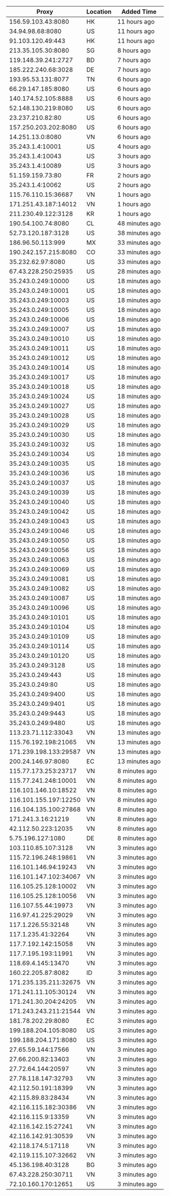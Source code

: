 | Proxy | Location | Added Time |
|---------|----------|------------|
| 156.59.103.43:8080 | HK | 11 hours ago |
| 34.94.98.68:8080 | US | 11 hours ago |
| 91.103.120.49:443 | HK | 11 hours ago |
| 213.35.105.30:8080 | SG | 8 hours ago |
| 119.148.39.241:2727 | BD | 7 hours ago |
| 185.222.240.68:3028 | DE | 7 hours ago |
| 193.95.53.131:8077 | TN | 6 hours ago |
| 66.29.147.185:8080 | US | 6 hours ago |
| 140.174.52.105:8888 | US | 6 hours ago |
| 52.148.130.219:8080 | US | 6 hours ago |
| 23.237.210.82:80 | US | 6 hours ago |
| 157.250.203.202:8080 | US | 6 hours ago |
| 14.251.13.0:8080 | VN | 6 hours ago |
| 35.243.1.4:10001 | US | 4 hours ago |
| 35.243.1.4:10043 | US | 3 hours ago |
| 35.243.1.4:10089 | US | 3 hours ago |
| 51.159.159.73:80 | FR | 2 hours ago |
| 35.243.1.4:10062 | US | 2 hours ago |
| 115.76.110.15:36687 | VN | 1 hours ago |
| 171.251.43.187:14012 | VN | 1 hours ago |
| 211.230.49.122:3128 | KR | 1 hours ago |
| 190.54.100.74:8080 | CL | 48 minutes ago |
| 52.73.120.187:3128 | US | 38 minutes ago |
| 186.96.50.113:999 | MX | 33 minutes ago |
| 190.242.157.215:8080 | CO | 33 minutes ago |
| 35.232.62.97:8080 | US | 33 minutes ago |
| 67.43.228.250:25935 | US | 28 minutes ago |
| 35.243.0.249:10000 | US | 18 minutes ago |
| 35.243.0.249:10001 | US | 18 minutes ago |
| 35.243.0.249:10003 | US | 18 minutes ago |
| 35.243.0.249:10005 | US | 18 minutes ago |
| 35.243.0.249:10006 | US | 18 minutes ago |
| 35.243.0.249:10007 | US | 18 minutes ago |
| 35.243.0.249:10010 | US | 18 minutes ago |
| 35.243.0.249:10011 | US | 18 minutes ago |
| 35.243.0.249:10012 | US | 18 minutes ago |
| 35.243.0.249:10014 | US | 18 minutes ago |
| 35.243.0.249:10017 | US | 18 minutes ago |
| 35.243.0.249:10018 | US | 18 minutes ago |
| 35.243.0.249:10024 | US | 18 minutes ago |
| 35.243.0.249:10027 | US | 18 minutes ago |
| 35.243.0.249:10028 | US | 18 minutes ago |
| 35.243.0.249:10029 | US | 18 minutes ago |
| 35.243.0.249:10030 | US | 18 minutes ago |
| 35.243.0.249:10032 | US | 18 minutes ago |
| 35.243.0.249:10034 | US | 18 minutes ago |
| 35.243.0.249:10035 | US | 18 minutes ago |
| 35.243.0.249:10036 | US | 18 minutes ago |
| 35.243.0.249:10037 | US | 18 minutes ago |
| 35.243.0.249:10039 | US | 18 minutes ago |
| 35.243.0.249:10040 | US | 18 minutes ago |
| 35.243.0.249:10042 | US | 18 minutes ago |
| 35.243.0.249:10043 | US | 18 minutes ago |
| 35.243.0.249:10046 | US | 18 minutes ago |
| 35.243.0.249:10050 | US | 18 minutes ago |
| 35.243.0.249:10056 | US | 18 minutes ago |
| 35.243.0.249:10063 | US | 18 minutes ago |
| 35.243.0.249:10069 | US | 18 minutes ago |
| 35.243.0.249:10081 | US | 18 minutes ago |
| 35.243.0.249:10082 | US | 18 minutes ago |
| 35.243.0.249:10087 | US | 18 minutes ago |
| 35.243.0.249:10096 | US | 18 minutes ago |
| 35.243.0.249:10101 | US | 18 minutes ago |
| 35.243.0.249:10104 | US | 18 minutes ago |
| 35.243.0.249:10109 | US | 18 minutes ago |
| 35.243.0.249:10114 | US | 18 minutes ago |
| 35.243.0.249:10120 | US | 18 minutes ago |
| 35.243.0.249:3128 | US | 18 minutes ago |
| 35.243.0.249:443 | US | 18 minutes ago |
| 35.243.0.249:80 | US | 18 minutes ago |
| 35.243.0.249:9400 | US | 18 minutes ago |
| 35.243.0.249:9401 | US | 18 minutes ago |
| 35.243.0.249:9443 | US | 18 minutes ago |
| 35.243.0.249:9480 | US | 18 minutes ago |
| 113.23.71.112:33043 | VN | 13 minutes ago |
| 115.76.192.198:21065 | VN | 13 minutes ago |
| 171.239.198.133:29587 | VN | 13 minutes ago |
| 200.24.146.97:8080 | EC | 13 minutes ago |
| 115.77.173.253:23717 | VN | 8 minutes ago |
| 115.77.241.248:10001 | VN | 8 minutes ago |
| 116.101.146.10:18522 | VN | 8 minutes ago |
| 116.101.155.197:12250 | VN | 8 minutes ago |
| 116.104.135.100:27868 | VN | 8 minutes ago |
| 171.241.3.16:21219 | VN | 8 minutes ago |
| 42.112.50.223:12035 | VN | 8 minutes ago |
| 5.75.196.127:1080 | DE | 8 minutes ago |
| 103.110.85.107:3128 | VN | 3 minutes ago |
| 115.72.196.248:19861 | VN | 3 minutes ago |
| 116.101.146.94:19243 | VN | 3 minutes ago |
| 116.101.147.102:34067 | VN | 3 minutes ago |
| 116.105.25.128:10002 | VN | 3 minutes ago |
| 116.105.25.128:10056 | VN | 3 minutes ago |
| 116.107.55.44:19973 | VN | 3 minutes ago |
| 116.97.41.225:29029 | VN | 3 minutes ago |
| 117.1.226.55:32148 | VN | 3 minutes ago |
| 117.1.235.41:32264 | VN | 3 minutes ago |
| 117.7.192.142:15058 | VN | 3 minutes ago |
| 117.7.195.193:11991 | VN | 3 minutes ago |
| 118.69.4.145:13470 | VN | 3 minutes ago |
| 160.22.205.87:8082 | ID | 3 minutes ago |
| 171.235.135.211:32675 | VN | 3 minutes ago |
| 171.241.11.105:30124 | VN | 3 minutes ago |
| 171.241.30.204:24205 | VN | 3 minutes ago |
| 171.243.243.211:21544 | VN | 3 minutes ago |
| 181.78.202.29:8080 | EC | 3 minutes ago |
| 199.188.204.105:8080 | US | 3 minutes ago |
| 199.188.204.171:8080 | US | 3 minutes ago |
| 27.65.59.144:17566 | VN | 3 minutes ago |
| 27.66.200.82:13403 | VN | 3 minutes ago |
| 27.72.64.144:20597 | VN | 3 minutes ago |
| 27.78.118.147:32793 | VN | 3 minutes ago |
| 42.112.50.191:18399 | VN | 3 minutes ago |
| 42.115.89.83:28434 | VN | 3 minutes ago |
| 42.116.115.182:30386 | VN | 3 minutes ago |
| 42.116.115.9:13359 | VN | 3 minutes ago |
| 42.116.142.15:27241 | VN | 3 minutes ago |
| 42.116.142.91:30539 | VN | 3 minutes ago |
| 42.118.174.5:17118 | VN | 3 minutes ago |
| 42.119.115.107:32662 | VN | 3 minutes ago |
| 45.136.198.40:3128 | BG | 3 minutes ago |
| 67.43.228.250:30711 | VN | 3 minutes ago |
| 72.10.160.170:12651 | US | 3 minutes ago |
